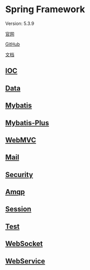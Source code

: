 # Spring Framework

Version: 5.3.9

[官网](https://spring.io)

[GitHub](https://github.com/spring-projects/spring-framework)

[文档](https://docs.spring.io/spring-framework/docs/current/reference/html/)

## [IOC](./ioc)

## [Data](./data)

## [Mybatis](./mybatis)

## [Mybatis-Plus](./mybatis-plus)

## [WebMVC](./webmvc)

## [Mail](./mail)

## [Security](./security)

## [Amqp](./amqp)

## [Session](./session)

## [Test](./test)

## [WebSocket](./websocket)

## [WebService](./webservice)
